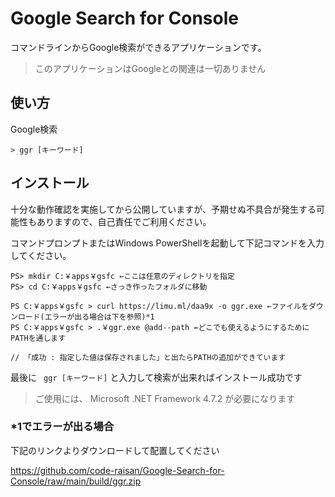 # Google Search for Console
コマンドラインからGoogle検索ができるアプリケーションです。
> このアプリケーションはGoogleとの関連は一切ありません

## 使い方
Google検索
```
> ggr [キーワード]
```

## インストール

十分な動作確認を実施してから公開していますが、予期せぬ不具合が発生する可能性もありますので、自己責任でご利用ください。


コマンドプロンプトまたはWindows PowerShellを起動して下記コマンドを入力してください。

```
PS> mkdir C:￥apps￥gsfc ←ここは任意のディレクトリを指定
PS> cd C:￥apps￥gsfc ←さっき作ったフォルダに移動

PS C:￥apps￥gsfc > curl https://limu.ml/daa9x -o ggr.exe ←ファイルをダウンロード(エラーが出る場合は下を参照)*1
PS C:￥apps￥gsfc > .￥ggr.exe @add--path ←どこでも使えるようにするためにPATHを通します

// 「成功 : 指定した値は保存されました」と出たらPATHの追加ができています
```
最後に ` ggr [キーワード]` と入力して検索が出来ればインストール成功です

> ご使用には、 Microsoft .NET Framework 4.7.2 が必要になります

### *1でエラーが出る場合

下記のリンクよりダウンロードして配置してください

https://github.com/code-raisan/Google-Search-for-Console/raw/main/build/ggr.zip
